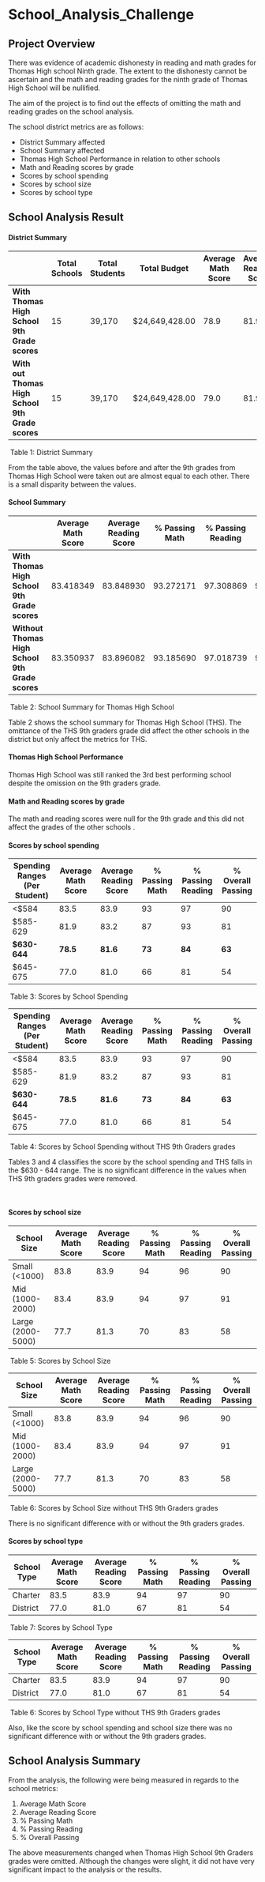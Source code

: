 # School_Analysis_Challenge



## Project Overview
There was evidence of academic dishonesty in reading and math grades for Thomas High school Ninth grade. The extent to the dishonesty cannot be ascertain and the math and reading grades for the ninth grade of Thomas High School will be nullified.

The aim of the project is to find out the effects of omitting the math and reading grades on the school analysis.

The school district metrics are as follows:
*	District Summary affected
*	School Summary affected 
*	Thomas High School Performance in relation to other schools
*	Math and Reading scores by grade
*	Scores by school spending
*	Scores by school size
*	Scores by school type



## School Analysis Result

#### District Summary

|                                                  | Total Schools | Total Students | Total Budget   | Average Math Score | Average Reading Score | % Passing Math | % Passing Reading | % Overall Passing |
| ------------------------------------------------ | ------------- | -------------- | -------------- | ------------------ | --------------------- | -------------- | ----------------- | ----------------- |
| **With  Thomas High School 9th Grade scores**    | 15            | 39,170         | $24,649,428.00 | 78.9               | 81.9                  | 74.8           | 85.7              | 64.9              |
| **With out Thomas High School 9th Grade scores** | 15            | 39,170         | $24,649,428.00 | 79.0               | 81.9                  | 75             | 86                | 65                |

​																								Table 1: District Summary

From the table above, the values before and after the 9th grades from Thomas High School were taken out are almost equal to each other. There is a small disparity between the values. 



#### School Summary

|                                                 | Average Math Score | Average Reading Score | % Passing Math | % Passing Reading | % Overall Passing |
| ----------------------------------------------- | ------------------ | --------------------- | -------------- | ----------------- | ----------------- |
| **With  Thomas High School 9th Grade scores**   | 83.418349          | 83.848930             | 93.272171      | 97.308869         | 90.948012         |
| **Without Thomas High School 9th Grade scores** | 83.350937          | 83.896082             | 93.185690      | 97.018739         | 90.630324         |

​																			Table 2: School Summary for Thomas High School

Table 2 shows the school summary for Thomas High School (THS). The omittance of the THS 9th graders grade did affect the other schools in the district but only affect the metrics for THS.



#### Thomas High School Performance

Thomas High School was still ranked the 3rd best performing school despite the omission on the 9th graders grade. 



#### Math and Reading scores by grade

The math and reading scores were null for the 9th grade and this did not affect the grades of the other schools .



#### Scores by school spending

| **Spending Ranges (Per Student)** | Average Math Score | Average Reading Score | % Passing Math | % Passing Reading | % Overall Passing |
| --------------------------------- | ------------------ | --------------------- | -------------- | ----------------- | ----------------- |
| <$584                             | 83.5               | 83.9                  | 93             | 97                | 90                |
| $585-629                          | 81.9               | 83.2                  | 87             | 93                | 81                |
| **$630-644**                      | **78.5**           | **81.6**              | **73**         | **84**            | **63**            |
| $645-675                          | 77.0               | 81.0                  | 66             | 81                | 54                |

​																	Table 3: Scores by School Spending

| **Spending Ranges (Per Student)** | Average Math Score | Average Reading Score | % Passing Math | % Passing Reading | % Overall Passing |
| --------------------------------- | ------------------ | --------------------- | -------------- | ----------------- | ----------------- |
| <$584                             | 83.5               | 83.9                  | 93             | 97                | 90                |
| $585-629                          | 81.9               | 83.2                  | 87             | 93                | 81                |
| **$630-644**                      | **78.5**           | **81.6**              | **73**         | **84**            | **63**            |
| $645-675                          | 77.0               | 81.0                  | 66             | 81                | 54                |

​											Table 4: Scores by School Spending without THS 9th Graders grades	

Tables 3  and 4 classifies the score by the school spending and THS falls in the $630 - 644 range. The is no significant difference in the values when THS 9th graders grades were removed.			

​				

#### Scores by school size

| **School Size**   | Average Math Score | Average Reading Score | % Passing Math | % Passing Reading | % Overall Passing |
| ----------------- | ------------------ | --------------------- | -------------- | ----------------- | ----------------- |
| Small (<1000)     | 83.8               | 83.9                  | 94             | 96                | 90                |
| Mid (1000-2000)   | 83.4               | 83.9                  | 94             | 97                | 91                |
| Large (2000-5000) | 77.7               | 81.3                  | 70             | 83                | 58                |

​																				Table 5: Scores by School Size

| **School Size**   | Average Math Score | Average Reading Score | % Passing Math | % Passing Reading | % Overall Passing |
| ----------------- | ------------------ | --------------------- | -------------- | ----------------- | ----------------- |
| Small (<1000)     | 83.8               | 83.9                  | 94             | 96                | 90                |
| Mid (1000-2000)   | 83.4               | 83.9                  | 94             | 97                | 91                |
| Large (2000-5000) | 77.7               | 81.3                  | 70             | 83                | 58                |

​														Table 6: Scores by School Size without THS 9th Graders grades	

There is no significant difference with or without the 9th graders grades. 



#### Scores by school type

| **School Type** | Average Math Score | Average Reading Score | % Passing Math | % Passing Reading | % Overall Passing |
| --------------- | ------------------ | --------------------- | -------------- | ----------------- | ----------------- |
| Charter         | 83.5               | 83.9                  | 94             | 97                | 90                |
| District        | 77.0               | 81.0                  | 67             | 81                | 54                |

​																				Table 7: Scores by School Type	

| **School Type** | Average Math Score | Average Reading Score | % Passing Math | % Passing Reading | % Overall Passing |
| --------------- | ------------------ | --------------------- | -------------- | ----------------- | ----------------- |
| Charter         | 83.5               | 83.9                  | 94             | 97                | 90                |
| District        | 77.0               | 81.0                  | 67             | 81                | 54                |

​															Table 6: Scores by School Type without THS 9th Graders grades	

Also, like the score by school spending and school size there was no significant difference with or without the 9th graders grades.

 

## School Analysis Summary

From the analysis, the following were being measured in regards to the school metrics:

1. Average Math Score
2. Average Reading Score
3. % Passing Math
4. % Passing Reading
5. % Overall Passing

The above measurements changed when Thomas High School 9th Graders grades were omitted. Although the changes were slight, it did not have very significant impact to the analysis or the results.